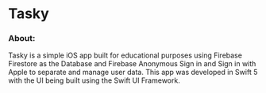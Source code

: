 # Tasky

### About:
Tasky is a simple iOS app built for educational purposes using Firebase Firestore as the Database and Firebase Anonymous Sign in and Sign in with Apple to separate and manage user data. This app was developed in Swift 5 with the UI being built using the Swift UI Framework.</br>
